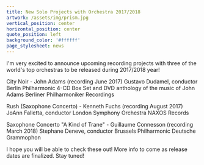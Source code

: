 ```yaml
---
title: New Solo Projects with Orchestra 2017/2018
artwork: /assets/img/prism.jpg
vertical_position: center
horizontal_position: center
quote_position: left
background_color: '#ffffff'
page_stylesheet: news
---
```

I'm very excited to announce upcoming recording projects with three of the world's top orchestras to be released during 2017/2018 year! 

City Noir - John Adams (recording June 2017)
Gustavo Dudamel, conductor
Berlin Philharmonic 4-CD Box Set and DVD anthology of the music of John Adams
Berliner Philharmoniker Recordings

Rush (Saxophone Concerto) - Kenneth Fuchs (recording August 2017)
JoAnn Falletta, conductor
London Symphony Orchestra
NAXOS Records

Saxophone Concerto "A Kind of Trane" - Guillaume Connesson (recording March 2018)
Stephane Deneve, conductor
Brussels Philharmonic
Deutsche Grammophon

I hope you will be able to check these out! More info to come as release dates are finalized. Stay tuned!